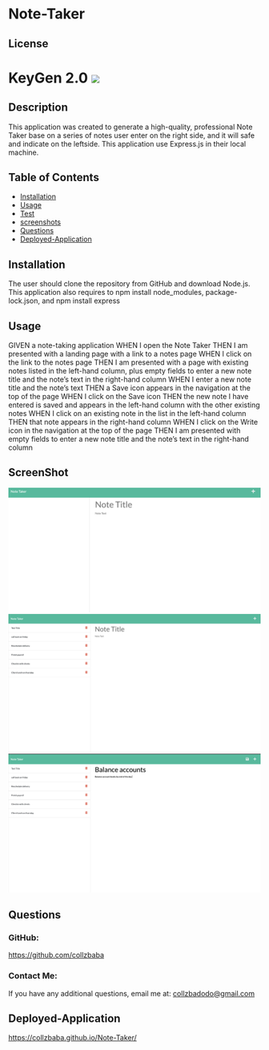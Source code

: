 # Note-Taker

## License
# KeyGen 2.0 ![](https://img.shields.io/badge/license-MIT-blue)

## Description
This application was created to generate a high-quality, professional Note Taker base on a series of notes user enter on the right side, and it will safe and indicate on the leftside. This application use Express.js in their local machine.

## Table of Contents
- [Installation](https://github.com/collzbaba#Installation)
- [Usage](https://github.com/collzbaba#Usage)
- [Test](https://github.com/collzbaba#Test)
- [screenshots](https://github.com/collzbaba#screenshots)
- [Questions](https://github.com/collzbaba#Questions)
- [Deployed-Application](https://github.com/collzbaba#Deployed-Application)

## Installation
The user should clone the repository from GitHub and download Node.js. This application also requires to npm install node_modules, package-lock.json, and npm install express


## Usage
GIVEN a note-taking application
WHEN I open the Note Taker
THEN I am presented with a landing page with a link to a notes page
WHEN I click on the link to the notes page
THEN I am presented with a page with existing notes listed in the left-hand column, plus empty fields to enter a new note title and the note’s text in the right-hand column
WHEN I enter a new note title and the note’s text
THEN a Save icon appears in the navigation at the top of the page
WHEN I click on the Save icon
THEN the new note I have entered is saved and appears in the left-hand column with the other existing notes
WHEN I click on an existing note in the list in the left-hand column
THEN that note appears in the right-hand column
WHEN I click on the Write icon in the navigation at the top of the page
THEN I am presented with empty fields to enter a new note title and the note’s text in the right-hand column


## ScreenShot
![screenshots](./Develop/images/note-taker.png)
![screenshots](./Develop/images/screen-1.png)
![screenshots](./Develop/images/screen-2.png)

## Questions
### GitHub:
https://github.com/collzbaba

### Contact Me:
If you have any additional questions, email me at: collzbadodo@gmail.com


## Deployed-Application
https://collzbaba.github.io/Note-Taker/


